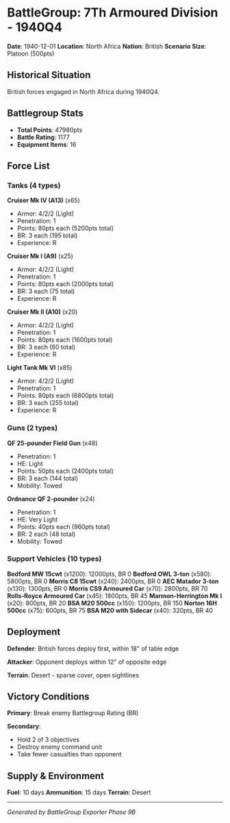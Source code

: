 # BattleGroup: 7Th Armoured Division - 1940Q4

**Date**: 1940-12-01
**Location**: North Africa
**Nation**: British
**Scenario Size**: Platoon (500pts)

## Historical Situation

British forces engaged in North Africa during 1940Q4.

## Battlegroup Stats

- **Total Points**: 47980pts
- **Battle Rating**: 1177
- **Equipment Items**: 16

## Force List

### Tanks (4 types)

**Cruiser Mk IV (A13)** (x65)
- Armor: 4/2/2 (Light)
- Penetration: 1
- Points: 80pts each (5200pts total)
- BR: 3 each (195 total)
- Experience: R

**Cruiser Mk I (A9)** (x25)
- Armor: 4/2/2 (Light)
- Penetration: 1
- Points: 80pts each (2000pts total)
- BR: 3 each (75 total)
- Experience: R

**Cruiser Mk II (A10)** (x20)
- Armor: 4/2/2 (Light)
- Penetration: 1
- Points: 80pts each (1600pts total)
- BR: 3 each (60 total)
- Experience: R

**Light Tank Mk VI** (x85)
- Armor: 4/2/2 (Light)
- Penetration: 1
- Points: 80pts each (6800pts total)
- BR: 3 each (255 total)
- Experience: R

### Guns (2 types)

**QF 25-pounder Field Gun** (x48)
- Penetration: 1
- HE: Light
- Points: 50pts each (2400pts total)
- BR: 3 each (144 total)
- Mobility: Towed

**Ordnance QF 2-pounder** (x24)
- Penetration: 1
- HE: Very Light
- Points: 40pts each (960pts total)
- BR: 2 each (48 total)
- Mobility: Towed

### Support Vehicles (10 types)

**Bedford MW 15cwt** (x1200): 12000pts, BR 0
**Bedford OWL 3-ton** (x580): 5800pts, BR 0
**Morris C8 15cwt** (x240): 2400pts, BR 0
**AEC Matador 3-ton** (x130): 1300pts, BR 0
**Morris CS9 Armoured Car** (x70): 2800pts, BR 70
**Rolls-Royce Armoured Car** (x45): 1800pts, BR 45
**Marmon-Herrington Mk I** (x20): 800pts, BR 20
**BSA M20 500cc** (x150): 1200pts, BR 150
**Norton 16H 500cc** (x75): 600pts, BR 75
**BSA M20 with Sidecar** (x40): 320pts, BR 40

## Deployment

**Defender**: British forces deploy first, within 18" of table edge

**Attacker**: Opponent deploys within 12" of opposite edge

**Terrain**: Desert - sparse cover, open sightlines

## Victory Conditions

**Primary**: Break enemy Battlegroup Rating (BR)

**Secondary**:
- Hold 2 of 3 objectives
- Destroy enemy command unit
- Take fewer casualties than opponent

## Supply & Environment

**Fuel**: 10 days
**Ammunition**: 15 days
**Terrain**: Desert

---

*Generated by BattleGroup Exporter Phase 9B*
